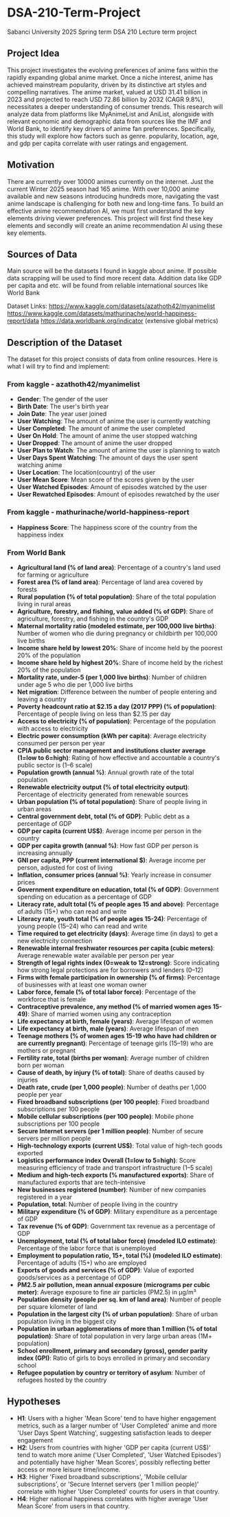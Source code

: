 # DSA-210-Term-Project
Sabanci University 2025 Spring term DSA 210 Lecture term project

## **Project Idea**

This project investigates the evolving preferences of anime fans within the rapidly expanding global anime market. Once a niche interest, anime has achieved mainstream popularity, driven by its distinctive art styles and compelling narratives. The anime market, valued at USD 31.41 billion in 2023 and projected to reach USD 72.86 billion by 2032 (CAGR 9.8%), necessitates a deeper understanding of consumer trends. This research will analyze data from platforms like MyAnimeList and AniList, alongside with relevant economic and demographic data from sources like the IMF and World Bank, to identify key drivers of anime fan preferences. Specifically, this study will explore how factors such as genre. popularity, location, age, and gdp per capita correlate with user ratings and engagement.

## **Motivation**

There are currently over 10000 animes currently on the internet. Just the current Winter 2025 season had 165 anime. With over 10,000 anime available and new seasons introducing hundreds more, navigating the vast anime landscape is challenging for both new and long-time fans. To build an effective anime recommendation AI, we must first understand the key elements driving viewer preferences. This project will first find these key elements and secondly will create an anime recommendation AI using these key elements.

## **Sources of Data**

Main source will be the datasets I found in kaggle about anime. If possible data scrapping will be used to find more recent data.
Addition data like GDP per capita and etc. will be found from reliable international sources like World Bank

Dataset Links:
https://www.kaggle.com/datasets/azathoth42/myanimelist
https://www.kaggle.com/datasets/mathurinache/world-happiness-report/data
https://data.worldbank.org/indicator (extensive global metrics)

## **Description of the Dataset**

The dataset for this project consists of data from online resources. Here is what I will try to find and implement:

### **From kaggle - azathoth42/myanimelist** 
- **Gender**: The gender of the user
- **Birth Date**: The user's birth year
- **Join Date**: The year user joined
- **User Watching**: The amount of anime the user is currently watching
- **User Completed**: The amount of anime the user completed
- **User On Hold**: The amount of anime the user stopped watching
- **User Dropped**: The amount of anime the user dropped
- **User Plan to Watch**: The amount of anime the user is planning to watch
- **User Days Spent Watching**: The amount of days the user spent watching anime
- **User Location**: The location(country) of the user  
- **User Mean Score**: Mean score of the scores given by the user
- **User Watched Episodes**: Amount of episodes watched by the user
- **User Rewatched Episodes**: Amount of episodes rewatched by the user

### **From kaggle - mathurinache/world-happiness-report** 
- **Happiness Score**: The happiness score of the country from the happiness index

### **From World Bank**
- **Agricultural land (% of land area)**: Percentage of a country's land used for farming or agriculture
- **Forest area (% of land area)**: Percentage of land area covered by forests
- **Rural population (% of total population)**: Share of the total population living in rural areas
- **Agriculture, forestry, and fishing, value added (% of GDP)**: Share of agriculture, forestry, and fishing in the country's GDP
- **Maternal mortality ratio (modeled estimate, per 100,000 live births)**: Number of women who die during pregnancy or childbirth per 100,000 live births
- **Income share held by lowest 20%**: Share of income held by the poorest 20% of the population
- **Income share held by highest 20%**: Share of income held by the richest 20% of the population
- **Mortality rate, under-5 (per 1,000 live births)**: Number of children under age 5 who die per 1,000 live births
- **Net migration**: Difference between the number of people entering and leaving a country
- **Poverty headcount ratio at $2.15 a day (2017 PPP) (% of population)**: Percentage of people living on less than $2.15 per day
- **Access to electricity (% of population)**: Percentage of the population with access to electricity
- **Electric power consumption (kWh per capita)**: Average electricity consumed per person per year
- **CPIA public sector management and institutions cluster average (1=low to 6=high)**: Rating of how effective and accountable a country's public sector is (1–6 scale)
- **Population growth (annual %)**: Annual growth rate of the total population
- **Renewable electricity output (% of total electricity output)**: Percentage of electricity generated from renewable sources
- **Urban population (% of total population)**: Share of people living in urban areas
- **Central government debt, total (% of GDP)**: Public debt as a percentage of GDP
- **GDP per capita (current US$)**: Average income per person in the country
- **GDP per capita growth (annual %)**: How fast GDP per person is increasing annually
- **GNI per capita, PPP (current international $)**: Average income per person, adjusted for cost of living
- **Inflation, consumer prices (annual %)**: Yearly increase in consumer prices
- **Government expenditure on education, total (% of GDP)**: Government spending on education as a percentage of GDP
- **Literacy rate, adult total (% of people ages 15 and above)**: Percentage of adults (15+) who can read and write
- **Literacy rate, youth total (% of people ages 15-24)**: Percentage of young people (15–24) who can read and write
- **Time required to get electricity (days)**: Average time (in days) to get a new electricity connection
- **Renewable internal freshwater resources per capita (cubic meters)**: Average renewable water available per person per year
- **Strength of legal rights index (0=weak to 12=strong)**: Score indicating how strong legal protections are for borrowers and lenders (0–12)
- **Firms with female participation in ownership (% of firms)**: Percentage of businesses with at least one woman owner
- **Labor force, female (% of total labor force)**: Percentage of the workforce that is female
- **Contraceptive prevalence, any method (% of married women ages 15-49)**: Share of married women using any contraception
- **Life expectancy at birth, female (years)**: Average lifespan of women
- **Life expectancy at birth, male (years)**: Average lifespan of men
- **Teenage mothers (% of women ages 15-19 who have had children or are currently pregnant)**: Percentage of teenage girls (15–19) who are mothers or pregnant
- **Fertility rate, total (births per woman)**: Average number of children born per woman
- **Cause of death, by injury (% of total)**: Share of deaths caused by injuries
- **Death rate, crude (per 1,000 people)**: Number of deaths per 1,000 people per year
- **Fixed broadband subscriptions (per 100 people)**: Fixed broadband subscriptions per 100 people
- **Mobile cellular subscriptions (per 100 people)**: Mobile phone subscriptions per 100 people
- **Secure Internet servers (per 1 million people)**: Number of secure servers per million people
- **High-technology exports (current US$)**: Total value of high-tech goods exported
- **Logistics performance index Overall (1=low to 5=high)**: Score measuring efficiency of trade and transport infrastructure (1–5 scale)
- **Medium and high-tech exports (% manufactured exports)**: Share of manufactured exports that are tech-intensive
- **New businesses registered (number)**: Number of new companies registered in a year
- **Population, total**: Number of people living in the country
- **Military expenditure (% of GDP)**: Military expenditure as a percentage of GDP
- **Tax revenue (% of GDP)**: Government tax revenue as a percentage of GDP
- **Unemployment, total (% of total labor force) (modeled ILO estimate)**: Percentage of the labor force that is unemployed
- **Employment to population ratio, 15+, total (%) (modeled ILO estimate)**: Percentage of adults (15+) who are employed
- **Exports of goods and services (% of GDP)**: Value of exported goods/services as a percentage of GDP
- **PM2.5 air pollution, mean annual exposure (micrograms per cubic meter)**: Average exposure to fine air particles (PM2.5) in µg/m³
- **Population density (people per sq. km of land area)**: Number of people per square kilometer of land
- **Population in the largest city (% of urban population)**: Share of urban population living in the biggest city
- **Population in urban agglomerations of more than 1 million (% of total population)**: Share of total population in very large urban areas (1M+ population)
- **School enrollment, primary and secondary (gross), gender parity index (GPI)**: Ratio of girls to boys enrolled in primary and secondary school
- **Refugee population by country or territory of asylum**: Number of refugees hosted by the country

## **Hypotheses**

- **H1**: Users with a higher 'Mean Score' tend to have higher engagement metrics, such as a larger number of 'User Completed' anime and more 'User Days Spent Watching', suggesting satisfaction leads to deeper engagement
- **H2**: Users from countries with higher 'GDP per capita (current US$)' tend to watch more anime ('User Completed', 'User Watched Episodes') and potentially have higher 'Mean Scores', possibly reflecting better access or more leisure time/income.
- **H3**: Higher 'Fixed broadband subscriptions', 'Mobile cellular subscriptions', or 'Secure Internet servers (per 1 million people)' correlate with higher 'User Completed' counts for users in that country.
- **H4**: Higher national happiness correlates with higher average 'User Mean Score' from users in that country.
